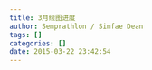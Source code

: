 ```yaml
---
title: 3月绘图进度
author: Semprathlon / Simfae Dean
tags: []
categories: []
date: 2015-03-22 23:42:54
---
```

﻿<p>﻿<img src="/blog/uploads/2015/03/IMG_1140.jpg" alt=""/>﻿<br /></p><p></p>